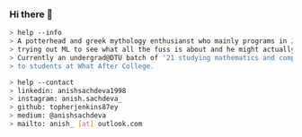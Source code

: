 ### Hi there 👋

<!--
**739178184qql/739178184qql** is a ✨ _special_ ✨ repository because its `README.md` (this file) appears on your GitHub profile.

Here are some ideas to get you started:

- 🔭 I’m currently working on ...
- 🌱 I’m currently learning ...
- 👯 I’m looking to collaborate on ...
- 🤔 I’m looking for help with ...
- 💬 Ask me about ...
- 📫 How to reach me: ...
- 😄 Pronouns: ...
- ⚡ Fun fact: ...
-->
````bash
> help --info
> A potterhead and greek mythology enthusianst who mainly programs in Java and has recently ventured out into Python. Is
> trying out ML to see what all the fuss is about and he might actually ❤ it. Likes solving problems on hackerrank.
> Currently an undergrad@DTU batch of '21 studying mathematics and computing engineering and teaching java and python
> to students at What After College.
````

````bash
> help --contact
> linkedin: anishsachdeva1998
> instagram: anish.sachdeva_
> github: topherjenkins87ey
> medium: @anishsachdeva
> mailto: anish_ [at] outlook.com
````
